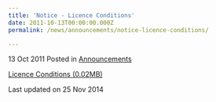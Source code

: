 ```yaml
---
title: 'Notice - Licence Conditions'
date: 2011-10-13T00:00:00.000Z
permalink: /news/announcements/notice-licence-conditions/

---
```



13 Oct 2011 Posted in [Announcements](/news/announcements)

[Licence Conditions (0.02MB)](/files/news/announcements/2011/10/linkclick00ee.pdf) 


<p class="right-side-updated">Last updated on 25 Nov 2014</p> 
